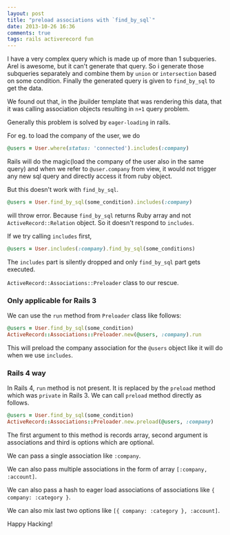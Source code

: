 ```yaml
---
layout: post
title: "preload associations with `find_by_sql`"
date: 2013-10-26 16:36
comments: true
tags: rails activerecord fun
---
```


I have a very complex query which is made up of more than 1
subqueries. Arel is awesome, but it can't generate that query. So i
generate those subqueries separately and combine them by `union` or
`intersection` based on some condition. Finally the generated query is
given to `find_by_sql` to get the data.

We found out that, in the jbuilder template that was rendering this
data, that it was calling association objects resulting in `n+1` query
problem.

Generally this problem is solved by `eager-loading` in rails.

For eg. to load the company of the user, we do

``` ruby
@users = User.where(status: 'connected').includes(:company)
```

Rails will do the magic(load the company of the user also in the same query) and when we refer to `@user.company` from
view, it would not trigger any new sql query and directly access it
from ruby object.

But this doesn't work with `find_by_sql`.

<!-- more -->

``` ruby
@users = User.find_by_sql(some_condition).includes(:company)
```

will throw error. Because `find_by_sql` returns Ruby array and not
`ActiveRecord::Relation` object. So it doesn't respond to `includes`.

If we try calling `includes` first,

``` ruby
@users = User.includes(:company).find_by_sql(some_conditions)
```

The `includes` part is silently dropped and only `find_by_sql` part
gets executed.

`ActiveRecord::Associations::Preloader` class to our rescue.

### Only applicable for Rails 3

We can use the `run` method from `Preloader` class like follows:

``` ruby
@users = User.find_by_sql(some_condition)
ActiveRecord::Associations::Preloader.new(@users, :company).run
```

This will preload the company association for the `@users` object like
it will do when we use `includes`.

### Rails 4 way

In Rails 4, `run` method is not present. It is replaced by
the `preload` method which was `private` in Rails 3. We can call
`preload` method directly as follows.

``` ruby
@users = User.find_by_sql(some_condition)
ActiveRecord::Associations::Preloader.new.preload(@users, :company)
```

The first argument to this method is records array, second argument is
associations and third is options which are optional.

We can pass a single association like `:company`.

We can also pass multiple associations in the form of array `[:company, :account]`.

We can also pass a hash to eager load associations of associations
like `{ company: :category }`.

We can also mix last two options like `[{ company: :category }, :account]`.

Happy Hacking!
